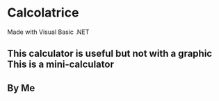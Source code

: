 # Calcolatrice

Made with Visual Basic .NET

This calculator is useful but not with a graphic
This is a mini-calculator
--------------
By Me
--------------
